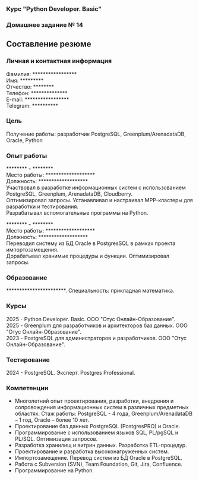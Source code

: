 ### Курс "Python Developer. Basic" ###

### Домашнее задание № 14 ###

## Составление резюме ##

### Личная и контактная информация ###

Фамилия: *****************   
Имя: *********   
Отчество: ********   
Телефон: **************   
E-mail: *****************   
Telegram: **********

### Цель ###

Получение работы: разработчик PostgreSQL, Greenplum/ArenadataDB, Oracle, Python

### Опыт работы ###

******** - ********   
Место работы: *******************   
Должность: *******************   
Участвовал в разработке информационных систем с использованием PostgreSQL, Greenplum, ArenadataDB, Cloudberry.   
Оптимизировал запросы. Устанавливал и настраивал MPP-кластеры для разработки и тестирования.   
Разрабатывал вспомогательные программы на Python.

******** - ********   
Место работы: *******************   
Должность: *******************   
Переводил систему из БД Oracle в PostgresSQL в рамках проекта импортозамещения.       
Дорабатывал хранимые процедуры и функции. Оптимизировал запросы.

### Образование ###

***********************. Специальность: прикладная математика.

### Курсы ###

2025 - Python Developer. Basic. ООО "Отус Онлайн-Образование".    
2025 - Greenplum для разработчиков и архитекторов баз данных. ООО "Отус Онлайн-Образование".   
2023 - PostgreSQL для администраторов и разработчиков. ООО "Отус Онлайн-Образование".

### Тестирование ###

2024 - PostgreSQL. Эксперт. Postgres Professional.

### Компетенции ###

* Многолетний опыт проектирования, разработки, внедрения и сопровождения информационных систем в различных предметных
  областях. Стаж работы: PostgreSQL - 4 года, Greenplum/ArenadataDB – 1 год, Oracle – более 10 лет.
* Проектирование баз данных PostgreSQL (PostgresPRO) и Oracle.
* Программирование с использованием языков SQL, PL/pgSQL и PL/SQL. Оптимизация запросов.
* Разработка хранилищ и витрин данных. Разработка ETL-процедур.
* Проектирование и разработка высоконагруженных систем.
* Импортозамещение. Перевод систем из БД Oracle в PostgreSQL.
* Работа с Subversion (SVN), Team Foundation, Git, Jira, Confluence.
* Программирование на Python.


